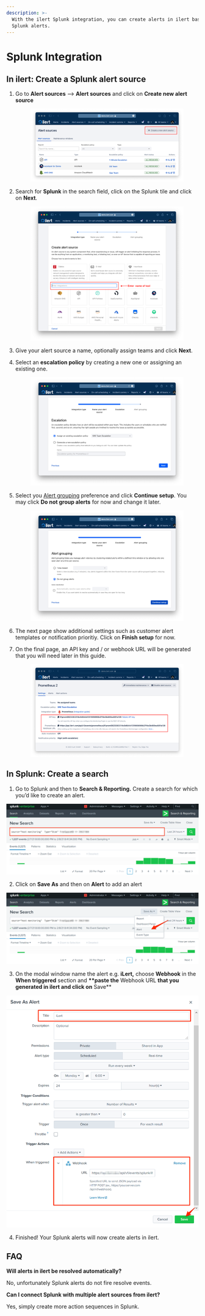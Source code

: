 ```yaml
---
description: >-
  With the ilert Splunk integration, you can create alerts in ilert based on
  Splunk alerts.
---
```


# Splunk Integration

## In ilert: Create a Splunk alert source <a href="#in-ilert" id="in-ilert"></a>

1.  Go to **Alert sources** --> **Alert sources** and click on **Create new alert source**

    <figure><img src="../../.gitbook/assets/Screenshot 2023-08-28 at 10.21.10.png" alt=""><figcaption></figcaption></figure>
2.  Search for **Splunk** in the search field, click on the Splunk tile and click on **Next**.&#x20;

    <figure><img src="../../.gitbook/assets/Screenshot 2023-08-28 at 10.24.23.png" alt=""><figcaption></figcaption></figure>
3. Give your alert source a name, optionally assign teams and click **Next**.
4.  Select an **escalation policy** by creating a new one or assigning an existing one.

    <figure><img src="../../.gitbook/assets/Screenshot 2023-08-28 at 11.37.47.png" alt=""><figcaption></figcaption></figure>
5.  Select you [Alert grouping](../../alerting/alert-sources.md#alert-grouping) preference and click **Continue setup**. You may click **Do not group alerts** for now and change it later.&#x20;

    <figure><img src="../../.gitbook/assets/Screenshot 2023-08-28 at 11.38.24.png" alt=""><figcaption></figcaption></figure>
6. The next page show additional settings such as customer alert templates or notification prioritiy. Click on **Finish setup** for now.
7.  On the final page, an API key and / or webhook URL will be generated that you will need later in this guide.

    <figure><img src="../../.gitbook/assets/Screenshot 2023-08-28 at 11.47.34 (1).png" alt=""><figcaption></figcaption></figure>

## In Splunk: Create a search <a href="#in-splunk" id="in-splunk"></a>

1. Go to Splunk and then to **Search & Reporting.** Create a search for which you’d like to create an alert.

![](../../.gitbook/assets/Screenshot_08_02_21__20_42.png)

2. Click on **Save As** and then on **Alert** to add an alert

![](../../.gitbook/assets/Screenshot_08_02_21__20_45.png)

3. On the modal window name the alert e.g. **iLert,** choose **Webhook** in the **When triggered** section and **\*\*paste the** Webhook URL **that you generated in ilert and click on** Save\*\*

![](../../.gitbook/assets/Screenshot_08_02_21__20_48.png)

4. Finished! Your Splunk alerts will now create alerts in ilert.

## FAQ <a href="#faq" id="faq"></a>

**Will alerts in ilert be resolved automatically?**

No, unfortunately Splunk alerts do not fire resolve events.

**Can I connect Splunk with multiple alert sources from ilert?**

Yes, simply create more action sequences in Splunk.
